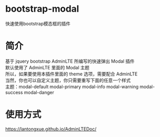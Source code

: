 # bootstrap-modal
快速使用bootstrap模态框的插件
# 简介

基于 jquery bootstrap AdminLTE 所编写的快速弹出 Modal 插件<br />
默认使用了 AdminLTE 里面的 Modal 主题<br />
所以，如果要使用本插件里面的 theme 选项，需要配合 AdminLTE <br />
当然，你也可以自定义主题，你只需要重写下面的任意一个样式<br />
主题：modal-default modal-primary modal-info modal-warning modal-success modal-danger
# 使用方式

https://lantongxue.github.io/AdminLTEDoc/
